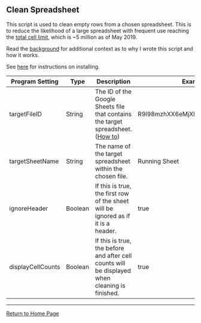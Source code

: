 ## Clean Spreadsheet
This script is used to clean empty rows from a chosen spreadsheet. This is to reduce the likelihood of a large spreadsheet with frequent use reaching the [total cell limit](https://support.google.com/docs/thread/6339567?hl=en), which is ~5 million as of May 2019.

Read the [background](./background.md) for additional context as to why I wrote this script and how it works.

See [here](../install.md#script) for instructions on installing.

| Program Setting   | Type    | Description                                                                                    | Example                          |
|-------------------|---------|------------------------------------------------------------------------------------------------|----------------------------------|
| targetFileID      | String  | The ID of the Google Sheets file that contains the target spreadsheet. ([How to](https://developers.google.com/sheets/api/guides/concepts#spreadsheet_id))            | R9l98mzhXX6eMjXlIgyPCuc8qW1OIfzo |
| targetSheetName   | String  | The name of the target spreadsheet within the chosen file.                                     | Running Sheet                    |
| ignoreHeader      | Boolean | If this is true, the first row of the sheet will be ignored as if it is a header.              | true                             |
| displayCellCounts | Boolean | If this is true, the before and after cell counts will be displayed when cleaning is finished. | true                             |

---

[Return to Home Page](../readme.md)